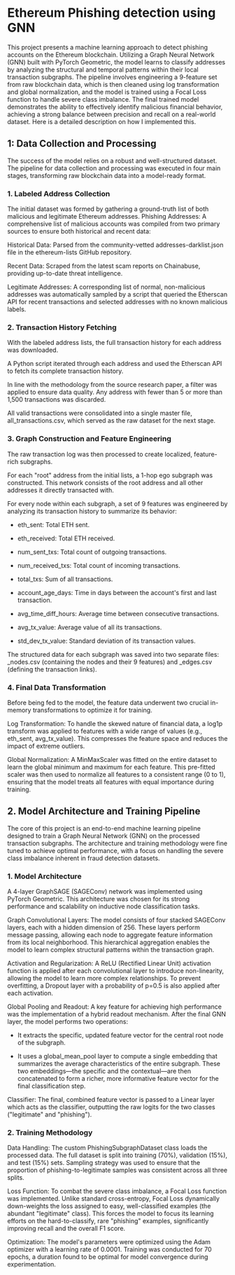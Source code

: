 # Ethereum Phishing detection using GNN

This project presents a machine learning approach to detect phishing accounts on the Ethereum blockchain. Utilizing a Graph Neural Network (GNN) built with PyTorch Geometric, the model learns to classify addresses by analyzing the structural and temporal patterns within their local transaction subgraphs. The pipeline involves engineering a 9-feature set from raw blockchain data, which is then cleaned using log transformation and global normalization, and the model is trained using a Focal Loss function to handle severe class imbalance. The final trained model demonstrates the ability to effectively identify malicious financial behavior, achieving a strong balance between precision and recall on a real-world dataset. Here is a detailed description on how I implemented this.

## 1: Data Collection and Processing

The success of the model relies on a robust and well-structured dataset. The pipeline for data collection and processing was executed in four main stages, transforming raw blockchain data into a model-ready format.

### 1. Labeled Address Collection

The initial dataset was formed by gathering a ground-truth list of both malicious and legitimate Ethereum addresses.
Phishing Addresses: A comprehensive list of malicious accounts was compiled from two primary sources to ensure both historical and recent data:

Historical Data: Parsed from the community-vetted addresses-darklist.json file in the ethereum-lists GitHub repository.

Recent Data: Scraped from the latest scam reports on Chainabuse, providing up-to-date threat intelligence.

Legitimate Addresses: A corresponding list of normal, non-malicious addresses was automatically sampled by a script that queried the Etherscan API for recent transactions and selected addresses with no known malicious labels.

### 2. Transaction History Fetching

With the labeled address lists, the full transaction history for each address was downloaded.

A Python script iterated through each address and used the Etherscan API to fetch its complete transaction history.

In line with the methodology from the source research paper, a filter was applied to ensure data quality. Any address with fewer than 5 or more than 1,500 transactions was discarded.

All valid transactions were consolidated into a single master file, all_transactions.csv, which served as the raw dataset for the next stage.

### 3. Graph Construction and Feature Engineering

The raw transaction log was then processed to create localized, feature-rich subgraphs.

For each "root" address from the initial lists, a 1-hop ego subgraph was constructed. This network consists of the root address and all other addresses it directly transacted with.

For every node within each subgraph, a set of 9 features was engineered by analyzing its transaction history to summarize its behavior:

* eth_sent: Total ETH sent.

* eth_received: Total ETH received.

* num_sent_txs: Total count of outgoing transactions.

* num_received_txs: Total count of incoming transactions.

* total_txs: Sum of all transactions.

* account_age_days: Time in days between the account's first and last transaction.

* avg_time_diff_hours: Average time between consecutive transactions.

* avg_tx_value: Average value of all its transactions.

* std_dev_tx_value: Standard deviation of its transaction values.

The structured data for each subgraph was saved into two separate files: _nodes.csv (containing the nodes and their 9 features) and _edges.csv (defining the transaction links).

### 4. Final Data Transformation

Before being fed to the model, the feature data underwent two crucial in-memory transformations to optimize it for training.

Log Transformation: To handle the skewed nature of financial data, a log1p transform was applied to features with a wide range of values (e.g., eth_sent, avg_tx_value). This compresses the feature space and reduces the impact of extreme outliers.

Global Normalization: A MinMaxScaler was fitted on the entire dataset to learn the global minimum and maximum for each feature. This pre-fitted scaler was then used to normalize all features to a consistent range (0 to 1), ensuring that the model treats all features with equal importance during training.

## 2. Model Architecture and Training Pipeline

The core of this project is an end-to-end machine learning pipeline designed to train a Graph Neural Network (GNN) on the processed transaction subgraphs. The architecture and training methodology were fine tuned to achieve optimal performance, with a focus on handling the severe class imbalance inherent in fraud detection datasets.

### 1. Model Architecture

A 4-layer GraphSAGE (SAGEConv) network was implemented using PyTorch Geometric. This architecture was chosen for its strong performance and scalability on inductive node classification tasks.

Graph Convolutional Layers: The model consists of four stacked SAGEConv layers, each with a hidden dimension of 256. These layers perform message passing, allowing each node to aggregate feature information from its local neighborhood. This hierarchical aggregation enables the model to learn complex structural patterns within the transaction graph.

Activation and Regularization: A ReLU (Rectified Linear Unit) activation function is applied after each convolutional layer to introduce non-linearity, allowing the model to learn more complex relationships. To prevent overfitting, a Dropout layer with a probability of p=0.5 is also applied after each activation.

Global Pooling and Readout: A key feature for achieving high performance was the implementation of a hybrid readout mechanism. After the final GNN layer, the model performs two operations:

* It extracts the specific, updated feature vector for the central root node of the subgraph.

* It uses a global_mean_pool layer to compute a single embedding that summarizes the average characteristics of the entire subgraph.
These two embeddings—the specific and the contextual—are then concatenated to form a richer, more informative feature vector for the final classification step.

Classifier: The final, combined feature vector is passed to a Linear layer which acts as the classifier, outputting the raw logits for the two classes ("legitimate" and "phishing").

### 2. Training Methodology

Data Handling: The custom PhishingSubgraphDataset class loads the processed data. The full dataset is split into training (70%), validation (15%), and test (15%) sets. Sampling strategy was used to ensure that the proportion of phishing-to-legitimate samples was consistent across all three splits.

Loss Function: To combat the severe class imbalance, a Focal Loss function was implemented. Unlike standard cross-entropy, Focal Loss dynamically down-weights the loss assigned to easy, well-classified examples (the abundant "legitimate" class). This forces the model to focus its learning efforts on the hard-to-classify, rare "phishing" examples, significantly improving recall and the overall F1 score.

Optimization: The model's parameters were optimized using the Adam optimizer with a learning rate of 0.0001. Training was conducted for 70 epochs, a duration found to be optimal for model convergence during experimentation.
